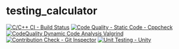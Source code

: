 # testing_calculator
[![C/C++ CI - Build Status](https://github.com/99003768g/testing_calculator/actions/workflows/c-cpp.yml/badge.svg)](https://github.com/99003768g/testing_calculator/actions/workflows/c-cpp.yml)
[![Code Quality - Static Code - Cppcheck](https://github.com/99003768g/testing_calculator/actions/workflows/Update%20cppcheck.yml/badge.svg)](https://github.com/99003768g/testing_calculator/actions/workflows/Update%20cppcheck.yml)
[![CodeQuality Dynamic Code Analysis Valgrind](https://github.com/99003768g/testing_calculator/actions/workflows/CodeQuality_Dynamic.yml/badge.svg)](https://github.com/99003768g/testing_calculator/actions/workflows/CodeQuality_Dynamic.yml)
[![Contribution Check - Git Inspector](https://github.com/99003768g/testing_calculator/actions/workflows/gitinspector.yml/badge.svg)](https://github.com/99003768g/testing_calculator/actions/workflows/gitinspector.yml)
[![Unit Testing - Unity](https://github.com/99003768g/testing_calculator/actions/workflows/unity.yml/badge.svg)](https://github.com/99003768g/testing_calculator/actions/workflows/unity.yml)
